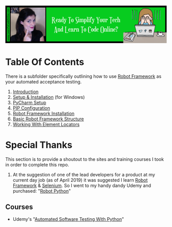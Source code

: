 <a href='https://www.learntocodeonline.com/'>![Learn To Code Online By Clicking Here](../Images/learn-to-code-online.png?raw=true "Learn To Code Online")</a>

# Table Of Contents

There is a subfolder specifically outlining how to use [Robot Framework](https://robotframework.org/) as your automated acceptance testing. 

1. [Introduction](01_Introduction.MD)
2. [Setup & Installation](02_SETUP_Installation.MD) (for Windows)
3. [PyCharm Setup](03_Setup_PyCharm.MD)
4. [PIP Configuration](04_Configure_PIP.MD)
5. [Robot Framework Installation](05_Install_Robot_Framework.MD)
6. [Basic Robot Framework Structure](06_Basic_RF_Structure.MD)
7. [Working With Element Locators](07_Working_With_Element_Locators.MD)

# Special Thanks

This section is to provide a shoutout to the sites and training courses I took in order to complete this repo.

1. At the suggestion of one of the lead developers for a product at my current day job (as of April 2019) it was suggested I learn [Robot Framework](https://robotframework.org/) & [Selenium](https://www.seleniumhq.org/). So I went to my handy dandy Udemy and purchased:  "[Robot Python](https://www.udemy.com/robot-python/)"

## Courses

- Udemy's "[Automated Software Testing With Python](https://www.udemy.com/automated-software-testing-with-python)"
